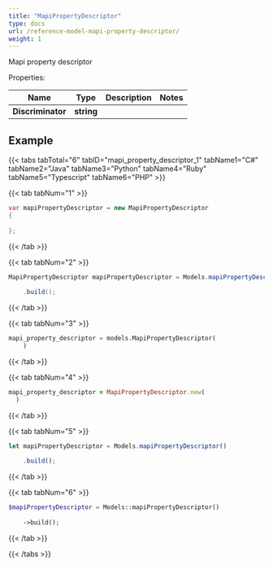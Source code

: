 ```yaml
---
title: "MapiPropertyDescriptor"
type: docs
url: /reference-model-mapi-property-descriptor/
weight: 1
---
```

Mapi property descriptor             

Properties:

Name | Type | Description | Notes
---- | ---- | ----------- | -----
**Discriminator** | **string** |  | 


## Example

{{< tabs tabTotal="6" tabID="mapi_property_descriptor_1" tabName1="C#" tabName2="Java" tabName3="Python" tabName4="Ruby" tabName5="Typescript" tabName6="PHP" >}}

{{< tab tabNum="1" >}}

```csharp
var mapiPropertyDescriptor = new MapiPropertyDescriptor
{
    
};
```

{{< /tab >}}

{{< tab tabNum="2" >}}

```java
MapiPropertyDescriptor mapiPropertyDescriptor = Models.mapiPropertyDescriptor()
    
    .build();
```

{{< /tab >}}

{{< tab tabNum="3" >}}

```python
mapi_property_descriptor = models.MapiPropertyDescriptor(
    )
```

{{< /tab >}}

{{< tab tabNum="4" >}}

```ruby
mapi_property_descriptor = MapiPropertyDescriptor.new(
  )
```

{{< /tab >}}

{{< tab tabNum="5" >}}

```typescript
let mapiPropertyDescriptor = Models.mapiPropertyDescriptor()
    
    .build();
```

{{< /tab >}}

{{< tab tabNum="6" >}}

```php
$mapiPropertyDescriptor = Models::mapiPropertyDescriptor()
    
    ->build();
```

{{< /tab >}}

{{< /tabs >}}

